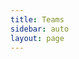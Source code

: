 ```yaml
---
title: Teams
sidebar: auto
layout: page
---
```


<script setup>
import {
  VPTeamPage,
  VPTeamPageTitle,
  VPTeamMembers
} from 'vitepress/theme'

const reddit = '<svg role="img" viewBox="0 0 24 24" xmlns="http://www.w3.org/2000/svg"><title>Reddit</title><path d="M12 0A12 12 0 0 0 0 12a12 12 0 0 0 12 12 12 12 0 0 0 12-12A12 12 0 0 0 12 0zm5.01 4.744c.688 0 1.25.561 1.25 1.249a1.25 1.25 0 0 1-2.498.056l-2.597-.547-.8 3.747c1.824.07 3.48.632 4.674 1.488.308-.309.73-.491 1.207-.491.968 0 1.754.786 1.754 1.754 0 .716-.435 1.333-1.01 1.614a3.111 3.111 0 0 1 .042.52c0 2.694-3.13 4.87-7.004 4.87-3.874 0-7.004-2.176-7.004-4.87 0-.183.015-.366.043-.534A1.748 1.748 0 0 1 4.028 12c0-.968.786-1.754 1.754-1.754.463 0 .898.196 1.207.49 1.207-.883 2.878-1.43 4.744-1.487l.885-4.182a.342.342 0 0 1 .14-.197.35.35 0 0 1 .238-.042l2.906.617a1.214 1.214 0 0 1 1.108-.701zM9.25 12C8.561 12 8 12.562 8 13.25c0 .687.561 1.248 1.25 1.248.687 0 1.248-.561 1.248-1.249 0-.688-.561-1.249-1.249-1.249zm5.5 0c-.687 0-1.248.561-1.248 1.25 0 .687.561 1.248 1.249 1.248.688 0 1.249-.561 1.249-1.249 0-.687-.562-1.249-1.25-1.249zm-5.466 3.99a.327.327 0 0 0-.231.094.33.33 0 0 0 0 .463c.842.842 2.484.913 2.961.913.477 0 2.105-.056 2.961-.913a.361.361 0 0 0 .029-.463.33.33 0 0 0-.464 0c-.547.533-1.684.73-2.512.73-.828 0-1.979-.196-2.512-.73a.326.326 0 0 0-.232-.095z"/></svg>'

const askubuntu = '<svg fill="#000000" width="800px" height="800px" viewBox="0 0 24 24" role="img" xmlns="http://www.w3.org/2000/svg"><path d="M6.511 13a3.95 3.95 0 0 0-.505.035c-.178.023-.341.07-.489.143a1.07 1.07 0 0 0-.37.299c-.098.126-.147.294-.147.5 0 .383.121.65.364.8.242.148.571.223.988.223.25 0 .472-.006.665-.017.193-.012.354-.032.483-.063v-1.782a1.33 1.33 0 0 0-.37-.098 4.04 4.04 0 0 0-.619-.04zm12.774 2.77c-.171-.284-.37-.574-.593-.87a13.212 13.212 0 0 0-.703-.854 10.048 10.048 0 0 0-.746-.75 6.636 6.636 0 0 0-.722-.573v3.048h-1.137V6.506l1.137-.195v5.778l.649-.646c.236-.236.468-.475.696-.719.229-.244.445-.478.648-.701.204-.223.38-.42.526-.591h1.334c-.188.203-.392.426-.612.67-.22.244-.448.49-.685.737-.237.249-.475.497-.715.744l-.679.701c.244.188.503.419.777.695.273.276.541.575.807.896.265.321.515.646.752.976.236.329.436.635.6.92zm-5.754-.304c-.436.3-1.057.451-1.864.451-.563 0-1.003-.046-1.321-.14a6.652 6.652 0 0 1-.648-.214l.208-.974c.13.049.338.121.623.22.286.096.665.145 1.138.145.464 0 .809-.06 1.033-.183.224-.122.336-.317.336-.585a.775.775 0 0 0-.33-.658c-.22-.163-.583-.345-1.088-.549a15.22 15.22 0 0 1-.704-.299 2.464 2.464 0 0 1-.58-.359 1.582 1.582 0 0 1-.392-.5 1.597 1.597 0 0 1-.147-.719c0-.56.208-1.006.624-1.335.416-.33.983-.494 1.7-.494.179 0 .359.01.538.031.18.02.347.044.502.073a4.802 4.802 0 0 1 .684.177l-.208.975a2.941 2.941 0 0 0-.574-.201 3.75 3.75 0 0 0-.942-.104c-.318 0-.595.063-.832.189a.626.626 0 0 0-.355.591c0 .139.027.26.08.366a.848.848 0 0 0 .245.287c.11.085.246.164.41.237.162.074.358.15.587.232.3.114.57.226.807.335.236.11.438.238.605.384.167.146.296.323.385.53.09.208.135.462.135.763 0 .585-.218 1.028-.655 1.328zm-4.97.195-.41.068c-.175.028-.373.055-.594.079-.22.024-.458.046-.715.067-.256.02-.511.03-.764.03a4.19 4.19 0 0 1-.99-.11 2.221 2.221 0 0 1-.784-.347 1.595 1.595 0 0 1-.513-.628c-.122-.26-.184-.573-.184-.938 0-.35.071-.65.214-.903.143-.251.337-.455.582-.61a2.71 2.71 0 0 1 .856-.34 4.68 4.68 0 0 1 1.027-.11 4.132 4.132 0 0 1 .703.067 15.222 15.222 0 0 1 .458.091v-.317c0-.187-.02-.372-.06-.554a1.275 1.275 0 0 0-.22-.488 1.118 1.118 0 0 0-.435-.341c-.184-.086-.422-.129-.715-.129-.375 0-.704.027-.985.08a3.48 3.48 0 0 0-.63.164l-.134-.938c.147-.065.391-.128.734-.19.342-.06.713-.091 1.113-.091.456 0 .841.06 1.155.177.314.118.567.285.758.5.192.215.328.471.41.768.082.297.122.624.122.981zM24 11.961C24 5.356 18.627 0 12 0S0 5.356 0 11.961c0 6.607 5.373 11.963 12 11.963 2.177 0 4.217-.58 5.978-1.591L24 24l-1.512-6.226A11.878 11.878 0 0 0 24 11.961z"/></svg>'

const linux = '<svg role="img" viewBox="0 0 24 24" xmlns="http://www.w3.org/2000/svg"><title>Linux</title><path d="M12.504 0c-.155 0-.315.008-.48.021-4.226.333-3.105 4.807-3.17 6.298-.076 1.092-.3 1.953-1.05 3.02-.885 1.051-2.127 2.75-2.716 4.521-.278.832-.41 1.684-.287 2.489a.424.424 0 00-.11.135c-.26.268-.45.6-.663.839-.199.199-.485.267-.797.4-.313.136-.658.269-.864.68-.09.189-.136.394-.132.602 0 .199.027.4.055.536.058.399.116.728.04.97-.249.68-.28 1.145-.106 1.484.174.334.535.47.94.601.81.2 1.91.135 2.774.6.926.466 1.866.67 2.616.47.526-.116.97-.464 1.208-.946.587-.003 1.23-.269 2.26-.334.699-.058 1.574.267 2.577.2.025.134.063.198.114.333l.003.003c.391.778 1.113 1.132 1.884 1.071.771-.06 1.592-.536 2.257-1.306.631-.765 1.683-1.084 2.378-1.503.348-.199.629-.469.649-.853.023-.4-.2-.811-.714-1.376v-.097l-.003-.003c-.17-.2-.25-.535-.338-.926-.085-.401-.182-.786-.492-1.046h-.003c-.059-.054-.123-.067-.188-.135a.357.357 0 00-.19-.064c.431-1.278.264-2.55-.173-3.694-.533-1.41-1.465-2.638-2.175-3.483-.796-1.005-1.576-1.957-1.56-3.368.026-2.152.236-6.133-3.544-6.139zm.529 3.405h.013c.213 0 .396.062.584.198.19.135.33.332.438.533.105.259.158.459.166.724 0-.02.006-.04.006-.06v.105a.086.086 0 01-.004-.021l-.004-.024a1.807 1.807 0 01-.15.706.953.953 0 01-.213.335.71.71 0 00-.088-.042c-.104-.045-.198-.064-.284-.133a1.312 1.312 0 00-.22-.066c.05-.06.146-.133.183-.198.053-.128.082-.264.088-.402v-.02a1.21 1.21 0 00-.061-.4c-.045-.134-.101-.2-.183-.333-.084-.066-.167-.132-.267-.132h-.016c-.093 0-.176.03-.262.132a.8.8 0 00-.205.334 1.18 1.18 0 00-.09.4v.019c.002.089.008.179.02.267-.193-.067-.438-.135-.607-.202a1.635 1.635 0 01-.018-.2v-.02a1.772 1.772 0 01.15-.768c.082-.22.232-.406.43-.533a.985.985 0 01.594-.2zm-2.962.059h.036c.142 0 .27.048.399.135.146.129.264.288.344.465.09.199.14.4.153.667v.004c.007.134.006.2-.002.266v.08c-.03.007-.056.018-.083.024-.152.055-.274.135-.393.2.012-.09.013-.18.003-.267v-.015c-.012-.133-.04-.2-.082-.333a.613.613 0 00-.166-.267.248.248 0 00-.183-.064h-.021c-.071.006-.13.04-.186.132a.552.552 0 00-.12.27.944.944 0 00-.023.33v.015c.012.135.037.2.08.334.046.134.098.2.166.268.01.009.02.018.034.024-.07.057-.117.07-.176.136a.304.304 0 01-.131.068 2.62 2.62 0 01-.275-.402 1.772 1.772 0 01-.155-.667 1.759 1.759 0 01.08-.668 1.43 1.43 0 01.283-.535c.128-.133.26-.2.418-.2zm1.37 1.706c.332 0 .733.065 1.216.399.293.2.523.269 1.052.468h.003c.255.136.405.266.478.399v-.131a.571.571 0 01.016.47c-.123.31-.516.643-1.063.842v.002c-.268.135-.501.333-.775.465-.276.135-.588.292-1.012.267a1.139 1.139 0 01-.448-.067 3.566 3.566 0 01-.322-.198c-.195-.135-.363-.332-.612-.465v-.005h-.005c-.4-.246-.616-.512-.686-.71-.07-.268-.005-.47.193-.6.224-.135.38-.271.483-.336.104-.074.143-.102.176-.131h.002v-.003c.169-.202.436-.47.839-.601.139-.036.294-.065.466-.065zm2.8 2.142c.358 1.417 1.196 3.475 1.735 4.473.286.534.855 1.659 1.102 3.024.156-.005.33.018.513.064.646-1.671-.546-3.467-1.089-3.966-.22-.2-.232-.335-.123-.335.59.534 1.365 1.572 1.646 2.757.13.535.16 1.104.021 1.67.067.028.135.06.205.067 1.032.534 1.413.938 1.23 1.537v-.043c-.06-.003-.12 0-.18 0h-.016c.151-.467-.182-.825-1.065-1.224-.915-.4-1.646-.336-1.77.465-.008.043-.013.066-.018.135-.068.023-.139.053-.209.064-.43.268-.662.669-.793 1.187-.13.533-.17 1.156-.205 1.869v.003c-.02.334-.17.838-.319 1.35-1.5 1.072-3.58 1.538-5.348.334a2.645 2.645 0 00-.402-.533 1.45 1.45 0 00-.275-.333c.182 0 .338-.03.465-.067a.615.615 0 00.314-.334c.108-.267 0-.697-.345-1.163-.345-.467-.931-.995-1.788-1.521-.63-.4-.986-.87-1.15-1.396-.165-.534-.143-1.085-.015-1.645.245-1.07.873-2.11 1.274-2.763.107-.065.037.135-.408.974-.396.751-1.14 2.497-.122 3.854a8.123 8.123 0 01.647-2.876c.564-1.278 1.743-3.504 1.836-5.268.048.036.217.135.289.202.218.133.38.333.59.465.21.201.477.335.876.335.039.003.075.006.11.006.412 0 .73-.134.997-.268.29-.134.52-.334.74-.4h.005c.467-.135.835-.402 1.044-.7zm2.185 8.958c.037.6.343 1.245.882 1.377.588.134 1.434-.333 1.791-.765l.211-.01c.315-.007.577.01.847.268l.003.003c.208.199.305.53.391.876.085.4.154.78.409 1.066.486.527.645.906.636 1.14l.003-.007v.018l-.003-.012c-.015.262-.185.396-.498.595-.63.401-1.746.712-2.457 1.57-.618.737-1.37 1.14-2.036 1.191-.664.053-1.237-.2-1.574-.898l-.005-.003c-.21-.4-.12-1.025.056-1.69.176-.668.428-1.344.463-1.897.037-.714.076-1.335.195-1.814.12-.465.308-.797.641-.984l.045-.022zm-10.814.049h.01c.053 0 .105.005.157.014.376.055.706.333 1.023.752l.91 1.664.003.003c.243.533.754 1.064 1.189 1.637.434.598.77 1.131.729 1.57v.006c-.057.744-.48 1.148-1.125 1.294-.645.135-1.52.002-2.395-.464-.968-.536-2.118-.469-2.857-.602-.369-.066-.61-.2-.723-.4-.11-.2-.113-.602.123-1.23v-.004l.002-.003c.117-.334.03-.752-.027-1.118-.055-.401-.083-.71.043-.94.16-.334.396-.4.69-.533.294-.135.64-.202.915-.47h.002v-.002c.256-.268.445-.601.668-.838.19-.201.38-.336.663-.336zm7.159-9.074c-.435.201-.945.535-1.488.535-.542 0-.97-.267-1.28-.466-.154-.134-.28-.268-.373-.335-.164-.134-.144-.333-.074-.333.109.016.129.134.199.2.096.066.215.2.36.333.292.2.68.467 1.167.467.485 0 1.053-.267 1.398-.466.195-.135.445-.334.648-.467.156-.136.149-.267.279-.267.128.016.034.134-.147.332a8.097 8.097 0 01-.69.468zm-1.082-1.583V5.64c-.006-.02.013-.042.029-.05.074-.043.18-.027.26.004.063 0 .16.067.15.135-.006.049-.085.066-.135.066-.055 0-.092-.043-.141-.068-.052-.018-.146-.008-.163-.065zm-.551 0c-.02.058-.113.049-.166.066-.047.025-.086.068-.14.068-.05 0-.13-.02-.136-.068-.01-.066.088-.133.15-.133.08-.031.184-.047.259-.005.019.009.036.03.03.05v.02h.003z"/></svg>'

const coreMembers = [
  {
    avatar: 'https://winaero.com/blog/wp-content/uploads/2019/09/Chrome-Incognito-Mode-Icon-256.png',
    name: 'schykle',
    title: 'Contributor',
    links: [
      { icon: { svg: reddit, }, link: 'https://www.reddit.com/user/schykle'},
    ]
  },
  {
    avatar: 'https://styles.redditmedia.com/t5_134jwq/styles/profileIcon_qr65fm6aali51.jpg?width=256&height=256&crop=256:256,smart&v=enabled&s=82bab6fe0e4b437b3609a15c81fc27b8e05515ee',
    name: 'wsadES',
    title: 'Contributor',
    links: [
      { icon: { svg: reddit, }, link: 'https://www.reddit.com/user/wsades'},
    ]
  },
  {
    avatar: 'https://avatars.githubusercontent.com/u/25666761?v=4',
    name: 'tur1ngb0x',
    title: 'Contributor',
    links: [
      { icon: 'github' , link: 'https://github.com/tur1ngb0x'},
    ]
  },
  {
    avatar: 'https://i.redd.it/snoovatar/avatars/5ba7224f-7620-40ac-81d4-c69716f924e9.png',
    name: 'coolwyou',
    title: 'Contributor',
    links: [
      { icon: { svg: reddit, }, link: 'https://www.reddit.com/user/coolwyou'},
    ]
  },
  {
    avatar: 'https://i.stack.imgur.com/EQWv9.jpg?s=256&g=1',
    name: 'Pilot6',
    title: 'Ask Ubuntu',
    links: [
      { icon: { svg: askubuntu, }, link: 'https://askubuntu.com/users/167850/pilot6'},
    ]
  },
  {
    avatar: 'https://styles.redditmedia.com/t5_7sfx2/styles/profileIcon_p7fa2h72bv301.jpg?width=256&height=256&crop=256:256,smart&v=enabled&s=00d0ebf470c4aee708abf3265579d5a492f9f05c',
    name: 'spxak1',
    title: 'Contributor',
    links: [
      { icon: { svg: reddit, }, link: 'https://www.reddit.com/user/spxak1/'},
    ]
  },
  {
    avatar: 'https://i.redd.it/snoovatar/avatars/4c1586af-0b3d-40e9-991a-4ace9a558633.png',
    name: 'JawadAlkassim',
    title: 'Contributor',
    links: [
      { icon: { svg: reddit, }, link: 'https://www.reddit.com/user/JawadAlkassim/'},
    ]
  },
  {
    avatar: 'https://i.redd.it/snoovatar/avatars/d441723f-66c9-460c-928d-9d1a5758770c.png',
    name: 'arsfeld',
    title: 'Contributor',
    links: [
      { icon: { svg: reddit, }, link: 'https://www.reddit.com/user/arsfeld'},
    ]
  },
  {
    avatar: 'https://avatars.githubusercontent.com/u/24971970?v=4',
    name: 'lulzdoods',
    title: 'Contributor',
    links: [
      { icon: 'github', link: 'https://www.reddit.com/user/lulzdoods'},
    ]
  },
  {
    avatar: 'https://itsfoss.com/content/images/size/w300/format/webp/2022/12/Sagar-Sharma-new.jpg',
    name: 'sagar',
    title: 'Content Writer',
    links: [
      { icon: { svg: linux, }, link: 'https://itsfoss.com/author/sagar/'},
    ]
  },
  {
    avatar: 'https://bigl.es/content/images/2019/04/Les-linkedin.jpg',
    name: 'lespounder',
    title: 'Content Writer',
    links: [
      { icon: { svg: linux, }, link: 'https://bigl.es/author/les/'},
    ]
  },
  {
    avatar: 'https://www.redditstatic.com/avatars/defaults/v2/avatar_default_1.png',
    name: 'ObserverOfTime',
    title: 'Contributor',
    links: [
      { icon: 'github', link: 'https://github.com/ObserverOfTime'},
    ]
  },
  {
    avatar: 'https://www.redditstatic.com/avatars/defaults/v2/avatar_default_1.png',
    name: 'RiderExMachina',
    title: 'Contributor',
    links: [
      { icon: { svg: reddit, }, link: 'https://www.reddit.com/user/RiderExMachina'},
    ]
  },
  {
    avatar: 'https://styles.redditmedia.com/t5_2ni604/styles/profileIcon_deknwzcrscn81.png?width=256&height=256&crop=256:256,smart&v=enabled&s=8734ef92341e4090a598dce72950a6922a7a6261',
    name: '1ntr0v3rt3ch',
    title: 'Contributor',
    links: [
      { icon: { svg: reddit, }, link: 'https://www.reddit.com/user/1ntr0v3rt3ch'},
    ]
  },
  {
    avatar: 'https://winaero.com/blog/wp-content/uploads/2019/09/Chrome-Incognito-Mode-Icon-256.png',
    name: 'rbmorse',
    title: 'Contributor',
    links: [
      { icon: { svg: reddit, }, link: 'https://www.reddit.com/user/rbmorse/'},
    ]
  },
  {
    avatar: 'https://avatars.githubusercontent.com/u/47557035?v=4',
    name: 'abrgg',
    title: 'Contributor',
    links: [
      { icon: 'github', link: 'https://github.com/abrgg'},
    ]
  },
]
</script>

<VPTeamPage>
  <VPTeamPageTitle>
    <template #title>Thanks for contributing!</template>
  </VPTeamPageTitle>
  <VPTeamMembers size="small" :members="coreMembers" />
</VPTeamPage>
